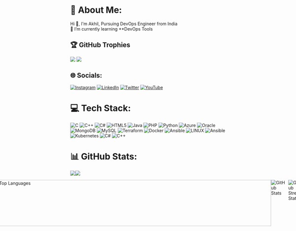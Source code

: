 
# 💫 About Me:
Hi 👋, I'm Akhil, Pursuing DevOps Engineer from India<br>🌱 I’m currently learning **DevOps Tools

## 🏆 GitHub Trophies

![](https://github-profile-trophy.vercel.app/?username=akhil2099&theme=juicyfresh&no-frame=true&no-bg=false&margin-w=4)
![](https://quotes-github-readme.vercel.app/api?type=vetical&theme=radical)






## 🌐 Socials:
[![Instagram](https://img.shields.io/badge/Instagram-%23E4405F.svg?logo=Instagram&logoColor=white)](https://instagram.com/shooto_gram) [![LinkedIn](https://img.shields.io/badge/LinkedIn-%230077B5.svg?logo=linkedin&logoColor=white)](https://linkedin.com/in/akhil-v-953b04275) [![Twitter](https://img.shields.io/badge/Twitter-%231DA1F2.svg?logo=Twitter&logoColor=white)](https://twitter.com/@zeuz1234567890) [![YouTube](https://img.shields.io/badge/YouTube-%23FF0000.svg?logo=YouTube&logoColor=white)](https://youtube.com/@@shootogram7270) 

# 💻 Tech Stack:
![C](https://img.shields.io/badge/c-%2300599C.svg?style=for-the-badge&logo=c&logoColor=white) ![C++](https://img.shields.io/badge/c++-%2300599C.svg?style=for-the-badge&logo=c%2B%2B&logoColor=white) ![C#](https://img.shields.io/badge/c%23-%23239120.svg?style=for-the-badge&logo=c-sharp&logoColor=white) ![HTML5](https://img.shields.io/badge/html5-%23E34F26.svg?style=for-the-badge&logo=html5&logoColor=white) ![Java](https://img.shields.io/badge/java-%23ED8B00.svg?style=for-the-badge&logo=java&logoColor=white) ![PHP](https://img.shields.io/badge/php-%23777BB4.svg?style=for-the-badge&logo=php&logoColor=white) ![Python](https://img.shields.io/badge/python-3670A0?style=for-the-badge&logo=python&logoColor=ffdd54) ![Azure](https://img.shields.io/badge/azure-%230072C6.svg?style=for-the-badge&logo=azure-devops&logoColor=white) ![Oracle](https://img.shields.io/badge/Oracle-F80000?style=for-the-badge&logo=oracle&logoColor=white) ![MongoDB](https://img.shields.io/badge/MongoDB-%234ea94b.svg?style=for-the-badge&logo=mongodb&logoColor=white) ![MySQL](https://img.shields.io/badge/mysql-%2300f.svg?style=for-the-badge&logo=mysql&logoColor=white) ![Terraform](https://img.shields.io/badge/terraform-%235835CC.svg?style=for-the-badge&logo=terraform&logoColor=white) ![Docker](https://img.shields.io/badge/docker-%230db7ed.svg?style=for-the-badge&logo=docker&logoColor=white) ![Ansible](https://img.shields.io/badge/ansible-%231A1918.svg?style=for-the-badge&logo=ansible&logoColor=white) ![LINUX](https://img.shields.io/badge/Linux-FCC624?style=for-the-badge&logo=linux&logoColor=black) ![Ansible](https://img.shields.io/badge/ansible-%231A1918.svg?style=for-the-badge&logo=ansible&logoColor=white) ![Kubernetes](https://img.shields.io/badge/kubernetes-%23326ce5.svg?style=for-the-badge&logo=kubernetes&logoColor=white) ![C#](https://img.shields.io/badge/c%23-%23239120.svg?style=for-the-badge&logo=c-sharp&logoColor=white) ![C++](https://img.shields.io/badge/c++-%2300599C.svg?style=for-the-badge&logo=c%2B%2B&logoColor=white)
# 📊 GitHub Stats:
![](https://github-readme-stats.vercel.app/api?username=akhil2099&theme=radical&hide_border=false&include_all_commits=true&count_private=false)![](https://github-readme-streak-stats.herokuapp.com/?user=akhil2099&theme=radical&hide_border=false)<br/>
<div style="display: flex; justify-content: center;"><br/>
  <div style="display: flex; justify-content: center;">
  <img src="https://github-readme-stats.vercel.app/api/top-langs/?username=akhil2099&theme=radical&hide_border=false&include_all_commits=true&count_private=false&layout=compact" alt="Top Languages" width="900" height="150" />

<div style="display: flex; justify-content: center;">
    <div style="margin-right: 10px;">
      <img src="https://github-readme-stats.vercel.app/api?username=akhil2099&theme=radical&hide_border=false&include_all_commits=true&count_private=false" alt="GitHub Stats" />
    </div>
    <div>
      <img src="https://github-readme-streak-stats.herokuapp.com/?user=akhil2099&theme=radical&hide_border=false" alt="GitHub Streak Stats" />
    </div>
  </div>
